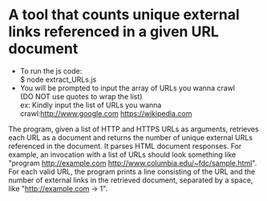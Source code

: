 # A tool that counts unique external links referenced in a given URL document
- To run the js code: <br />
    $ node extract_URLs.js <br />
- You will be prompted to input the array of URLs you wanna crawl<br />
    (DO NOT use quotes to wrap the list)<br />
    ex: Kindly input the list of URLs you wanna crawl:http://www.google.com https://wikipedia.com
    
The program, given a list of HTTP and HTTPS URLs as arguments, retrieves each URL as a document and returns the number of unique external URLs referenced in the document. It parses HTML document responses. For example, an invocation with a list of URLs should look something like "program http://example.com http://www.columbia.edu/~fdc/sample.html". For each valid URL, the program prints a line consisting of the URL and the number of external links in the retrieved document, separated by a space, like "http://example.com -> 1".
